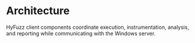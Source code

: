 # Architecture

HyFuzz client components coordinate execution, instrumentation, analysis, and reporting while communicating with the Windows server.
